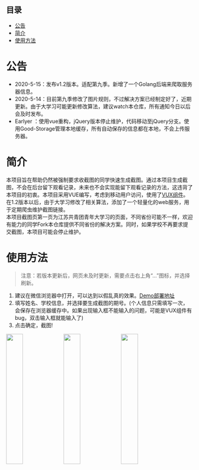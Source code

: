 ## 目录
- [公告](https://github.com/SaltyFishQF/YouthPicGenerator#公告)  
- [简介](https://github.com/SaltyFishQF/YouthPicGenerator#简介)  
- [使用方法](https://github.com/SaltyFishQF/YouthPicGenerator#使用方法)

# 公告
- 2020-5-15：发布v1.2版本。适配第九季。新增了一个Golang后端来爬取服务器信息。
- 2020-5-14：目前第九季修改了图片规则，不过解决方案已经制定好了，近期更新。由于大学习可能更新修改算法，建议watch本仓库，所有通知今日以后会及时发布。
- Earlyer  ：使用vue重构，jQuery版本停止维护，代码移动至jQuery分支。使用Good-Storage管理本地缓存，所有自动保存的信息都在本地，不会上传服务器。

# 简介
本项目旨在帮助仍然被强制要求收截图的同学快速生成截图。通过本项目生成截图，不会在后台留下观看记录，未来也不会实现能留下观看记录的方法，这违背了本项目的初衷。本项目采用VUE编写，考虑到移动用户访问，使用了[VUX组件](https://github.com/airyland/vux)。在1.2版本以后，由于大学习修改了相关算法，添加了一个轻量化的web服务，用于定期爬虫维护截图链接。  
本项目截图页第一页为江苏共青团青年大学习的页面，不同省份可能不一样，欢迎有能力的同学Fork本仓库提供不同省份的解决方案。同时，如果学校不再要求提交截图，本项目可能会停止维护。

# 使用方法
> 注意：若版本更新后，网页未及时更新，需要点击右上角“...”图标，并选择刷新。
1. 建议在微信浏览器中打开，可以达到以假乱真的效果。[Demo部署地址](youth.logan-qiu.cn)
2. 填写姓名、学校信息，并选择要生成截图的期号。(个人信息只需填写一次，会保存在浏览器缓存中。如果出现输入框不能输入的问题，可能是VUX组件有bug，双击输入框就能输入了)
3. 点击确定，截图!
<div style="display: block;">
  <img width="30%" src="http://youth.logan-qiu.cn/preview/step1.jpg">
  <img width="30%" src="http://youth.logan-qiu.cn/preview/step2.jpg">
  <img width="30%" src="http://youth.logan-qiu.cn/preview/step3.jpg">
</div>
